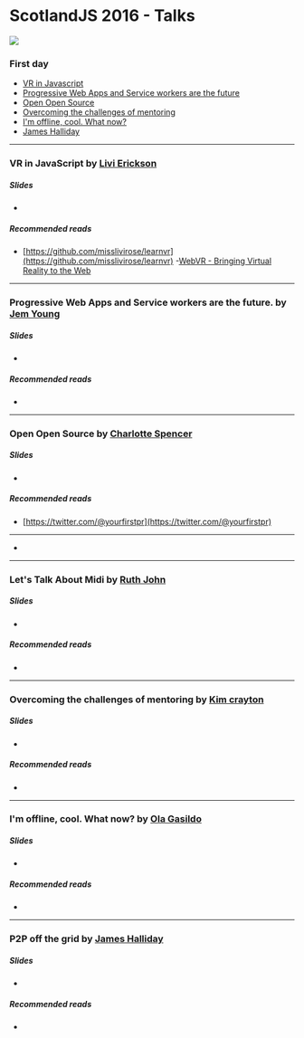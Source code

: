 # ScotlandJS 2016 - Talks

![](https://cdn.rawgit.com/fforres/ScotlandJS/master/small-logo.png)

### First day
- [VR in Javascript](#vr-in-javascript)
- [Progressive Web Apps and Service workers are the future](#service-workers)
- [Open Open Source](#open-open-source)
- [Overcoming the challenges of mentoring](#mentoring)
- [I'm offline, cool. What now?](#offline)
- [James Halliday](#p2p)



-----




### <a name="vr-in-javascript"></a>VR in JavaScript by [Livi Erickson](https://twitter.com/@misslivirose)

##### Slides
- []()

##### Recommended reads
- [https://github.com/misslivirose/learnvr](https://github.com/misslivirose/learnvr)
-[WebVR - Bringing Virtual Reality to the Web](https://webvr.info/)




-----




### <a name="service-workers"></a>Progressive Web Apps and Service workers are the future. by [Jem Young](https://twitter.com/@jemyoung)

##### Slides
- []()

##### Recommended reads
- []()





-----




### <a name="open-open-source"></a>Open Open Source by [Charlotte Spencer](https://twitter.com/@charlotteis)

##### Slides
- []()

##### Recommended reads
- [https://twitter.com/@yourfirstpr](https://twitter.com/@yourfirstpr)




-----
- [](#)











-----




### <a name="lets-talk-about-midi-by-ruth-john"></a>Let's Talk About Midi by [Ruth John](https://twitter.com/@rumyra)

##### Slides
- []()

##### Recommended reads
- []()




-----




### <a name="mentoring"></a>Overcoming the challenges of mentoring by [Kim crayton](https://twitter.com/@KimCrayton1)

##### Slides
- []()

##### Recommended reads
- []()





-----




### <a name="offline"></a>I'm offline, cool. What now? by [Ola Gasildo](https://twitter.com/@misprintedtype)

##### Slides
- []()

##### Recommended reads
- []()



-----





### <a name="p2p"></a>P2P off the grid by [James Halliday](https://twitter.com/@substack)

##### Slides
- []()

##### Recommended reads
- []()
